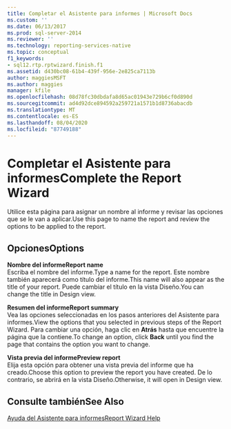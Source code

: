 ```yaml
---
title: Completar el Asistente para informes | Microsoft Docs
ms.custom: ''
ms.date: 06/13/2017
ms.prod: sql-server-2014
ms.reviewer: ''
ms.technology: reporting-services-native
ms.topic: conceptual
f1_keywords:
- sql12.rtp.rptwizard.finish.f1
ms.assetid: d430bc08-61b4-439f-956e-2e825ca7113b
author: maggiesMSFT
ms.author: maggies
manager: kfile
ms.openlocfilehash: 08d78fc30dbdafa8d65ac01943e729b6cf0d890d
ms.sourcegitcommit: ad4d92dce894592a259721a1571b1d8736abacdb
ms.translationtype: MT
ms.contentlocale: es-ES
ms.lasthandoff: 08/04/2020
ms.locfileid: "87749188"
---
```

# <a name="complete-the-report-wizard"></a><span data-ttu-id="41f30-102">Completar el Asistente para informes</span><span class="sxs-lookup"><span data-stu-id="41f30-102">Complete the Report Wizard</span></span>
  <span data-ttu-id="41f30-103">Utilice esta página para asignar un nombre al informe y revisar las opciones que se le van a aplicar.</span><span class="sxs-lookup"><span data-stu-id="41f30-103">Use this page to name the report and review the options to be applied to the report.</span></span>  
  
## <a name="options"></a><span data-ttu-id="41f30-104">Opciones</span><span class="sxs-lookup"><span data-stu-id="41f30-104">Options</span></span>  
 <span data-ttu-id="41f30-105">**Nombre del informe**</span><span class="sxs-lookup"><span data-stu-id="41f30-105">**Report name**</span></span>  
 <span data-ttu-id="41f30-106">Escriba el nombre del informe.</span><span class="sxs-lookup"><span data-stu-id="41f30-106">Type a name for the report.</span></span> <span data-ttu-id="41f30-107">Este nombre también aparecerá como título del informe.</span><span class="sxs-lookup"><span data-stu-id="41f30-107">This name will also appear as the title of your report.</span></span> <span data-ttu-id="41f30-108">Puede cambiar el título en la vista Diseño.</span><span class="sxs-lookup"><span data-stu-id="41f30-108">You can change the title in Design view.</span></span>  
  
 <span data-ttu-id="41f30-109">**Resumen del informe**</span><span class="sxs-lookup"><span data-stu-id="41f30-109">**Report summary**</span></span>  
 <span data-ttu-id="41f30-110">Vea las opciones seleccionadas en los pasos anteriores del Asistente para informes.</span><span class="sxs-lookup"><span data-stu-id="41f30-110">View the options that you selected in previous steps of the Report Wizard.</span></span> <span data-ttu-id="41f30-111">Para cambiar una opción, haga clic en **Atrás** hasta que encuentre la página que la contiene.</span><span class="sxs-lookup"><span data-stu-id="41f30-111">To change an option, click **Back** until you find the page that contains the option you want to change.</span></span>  
  
 <span data-ttu-id="41f30-112">**Vista previa del informe**</span><span class="sxs-lookup"><span data-stu-id="41f30-112">**Preview report**</span></span>  
 <span data-ttu-id="41f30-113">Elija esta opción para obtener una vista previa del informe que ha creado.</span><span class="sxs-lookup"><span data-stu-id="41f30-113">Choose this option to preview the report you have created.</span></span> <span data-ttu-id="41f30-114">De lo contrario, se abrirá en la vista Diseño.</span><span class="sxs-lookup"><span data-stu-id="41f30-114">Otherwise, it will open in Design view.</span></span>  
  
## <a name="see-also"></a><span data-ttu-id="41f30-115">Consulte también</span><span class="sxs-lookup"><span data-stu-id="41f30-115">See Also</span></span>  
 [<span data-ttu-id="41f30-116">Ayuda del Asistente para informes</span><span class="sxs-lookup"><span data-stu-id="41f30-116">Report Wizard Help</span></span>](../../2014/reporting-services/report-wizard-help.md)  
  
  
